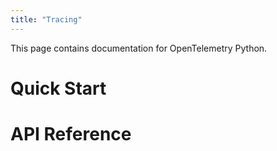 ```yaml
---
title: "Tracing"
---
```


This page contains documentation for OpenTelemetry Python.

# Quick Start

# API Reference

